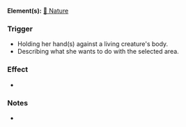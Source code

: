 **Element(s):** [🌿 Nature](<../../../Magic/Elements/🌿 Nature.md>)
### Trigger
- Holding her hand(s) against a living creature's body.
- Describing what she wants to do with the selected area.
### Effect
- 
### Notes
- 